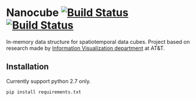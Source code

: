 # Nanocube [![Build Status](https://travis-ci.org/pmdartus/NanoCube.svg?branch=master)](https://travis-ci.org/pmdartus/NanoCube) [![Build Status](https://travis-ci.org/pmdartus/NanoCube.svg?branch=master)](https://travis-ci.org/pmdartus/NanoCube)

In-memory data structure for spatiotemporal data cubes. Project based on research made 
by [Information Visualization department](http://www.research.att.com/infovis) at AT&T.

## Installation

Currently support python 2.7 only.

```
pip install requirements.txt
```
